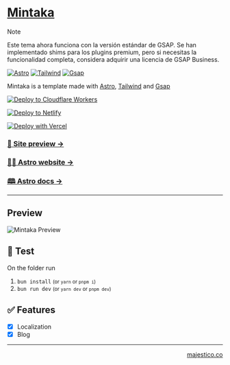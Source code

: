 # [Mintaka](https://mintaka.majestico.co)

> [!NOTE]
> Este tema ahora funciona con la versión estándar de GSAP. Se han implementado shims para los plugins premium, pero si necesitas la funcionalidad completa, considera adquirir una licencia de GSAP Business.

<a href="https://astro.build/">![Astro](.github/images/astro-icon.png)</a>
<a href="https://tailwindcss.com/">![Tailwind](.github/images/tailwind-icon.png)</a>
<a href="https://gsap.com/">![Gsap](.github/images/gsap.png)</a>

Mintaka is a template made with [Astro](https://astro.build), [Tailwind](https://tailwindcss.com/) and [Gsap](https://gsap.com/)

[![Deploy to Cloudflare Workers](https://deploy.workers.cloudflare.com/button)](https://deploy.workers.cloudflare.com/?url=https://github.com/majesticooss/mintaka)

[![Deploy to Netlify](https://www.netlify.com/img/deploy/button.svg)](https://app.netlify.com/start/deploy?repository=https://github.com/majesticooss/mintaka)

[![Deploy with Vercel](https://vercel.com/button)](https://vercel.com/new/clone?repository-url=https://github.com/majesticooss/mintaka)


### [🧪 Site preview →](https://mintaka.majestico.co)

### [🧑‍🚀 Astro website →](https://astro.build/)

### [🕮 Astro docs →](https://docs.astro.build/en/getting-started/)

---

## Preview

![Mintaka Preview](.github/images/majestico_share.gif)

## 🧪 Test

On the folder run

1. `bun install`  <small>(or `yarn` or `pnpm i`)</small>
2. `bun run dev`  <small>(or `yarn dev` or `pnpm dev`)</small>

## ✅ Features

- [x] Localization
- [x] Blog

---

<p align="right"><a href="https://majestico.co" target="_blank">majestico.co</p>
